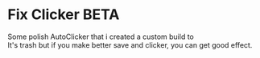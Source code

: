 # Fix Clicker BETA
Some polish AutoClicker that i created a custom build to
<br>
It's trash but if you make better save and clicker, you can get good effect.
